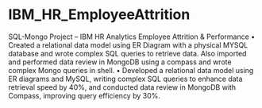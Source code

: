 # IBM_HR_EmployeeAttrition
SQL-Mongo Project – IBM HR Analytics Employee Attrition &amp; Performance
•	Created a relational data model using ER Diagram with a physical MYSQL database and wrote complex SQL queries to retrieve data. Also imported and performed data review in MongoDB using a compass and wrote complex Mongo queries in shell. 
•	Developed a relational data model using ER diagrams and MySQL, writing complex SQL queries to enhance data retrieval speed by 40%, and conducted data review in MongoDB with Compass, improving query efficiency by 30%.
